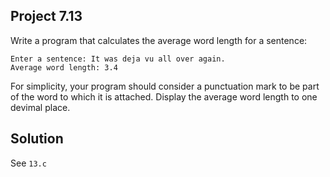 ## Project 7.13

Write a program that calculates the average word length for a sentence:

```
Enter a sentence: It was deja vu all over again.
Average word length: 3.4
```

For simplicity, your program should consider a punctuation mark to be part of the word to which it is attached. Display the average word length to one devimal place.

## Solution

See `13.c`
